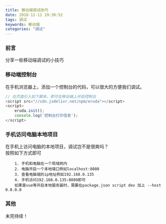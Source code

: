 ```yaml
---
title: 移动端调试技巧
date: 2018-12-11 19:30:52
tags: 调试
keywords: 移动端
categories: "调试"
---
```

### 前言
分享一些移动端调试的小技巧
<!--more-->
### 移动端控制台
在手机浏览器上，添加一个控制台的代码，可以很大的方便我们调试。
```js
// 在页面引入如下脚本，即可在移动端上开启控制台
<script src="//cdn.jsdelivr.net/npm/eruda"></script>
<script>
    eruda.init();
    console.log('控制台打印信息');
</script>
```
### 手机访问电脑本地项目
在手机上访问电脑的本地项目，调试岂不是很爽吗？   
按照如下方式即可
```
    1. 手机和电脑在一个局域网内
    2. 电脑开启一个本地端口例如localhost:8080
    3. 查看电脑端的ip地址例如192.168.0.135
    4. 手机访问192.168.0.135:8080即可
    如果是vue等开启本地服务器时，需要在package.json script dev 加上 --host 0.0.0.0
```
### 其他
未完待续！